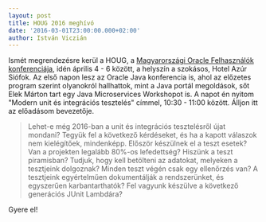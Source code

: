 ```yaml
---
layout: post
title: HOUG 2016 meghívó
date: '2016-03-01T23:00:00.000+02:00'
author: István Viczián
---
```


Ismét megrendezésre kerül a HOUG, a [Magyarországi Oracle Felhasználók konferenciája](http://konferenciak.advalorem.hu/houg-2016),
idén április 4 - 6 között, a helyszín a szokásos, Hotel Azúr Siófok. Az első
napon lesz az Oracle Java konferencia is, ahol az előzetes program szerint olyanokról
hallhattok, mint a Java portál megoldások, sőt Elek Márton tart egy Java Microservices Workshopot is.
A napot én nyitom "Modern unit és integrációs tesztelés" címmel, 10:30 - 11:00 között. Álljon itt az előadásom bevezetője.

> Lehet-e még 2016-ban a unit és integrációs tesztelésről újat mondani?
> Tegyük fel a következő kérdéseket, és ha a kapott válaszok nem
> kielégítőek, mindenképp.
> Először készülnek el a teszt esetek? Van a projekten legalább 80%-os
> lefedettség?
> Hiszünk a teszt piramisban? Tudjuk, hogy kell betölteni az adatokat, melyeken
> a tesztjeink dolgoznak? Minden teszt végén csak egy ellenőrzés van? A tesztjeink
> egyértelműen dokumentálják a rendszerünket, és egyszerűen karbantarthatók? Fel
> vagyunk készülve a következő generációs JUnit Lambdára?

Gyere el!
